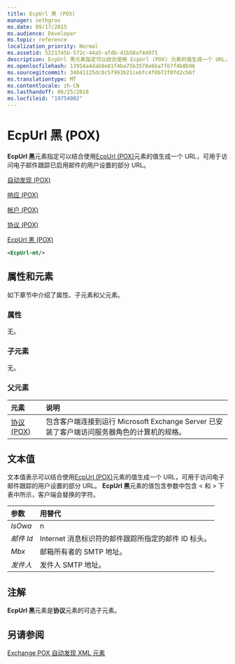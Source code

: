 ```yaml
---
title: EcpUrl 黑 (POX)
manager: sethgros
ms.date: 09/17/2015
ms.audience: Developer
ms.topic: reference
localization_priority: Normal
ms.assetid: 5221745b-572c-44a5-afdb-41b58af44971
description: EcpUrl 黑元素指定可以结合使用 EcpUrl (POX) 元素的值生成一个 URL，可用于访问电子邮件跟踪已启用邮件的用户设置的部分 URL。
ms.openlocfilehash: 13954a4dab8e81f4ba75b3578e6ba7f67f4b8b96
ms.sourcegitcommit: 34041125dc8c5f993b21cebfc4f8b72f0fd2cb6f
ms.translationtype: MT
ms.contentlocale: zh-CN
ms.lasthandoff: 06/25/2018
ms.locfileid: "19754002"
---
```

# <a name="ecpurl-mt-pox"></a>EcpUrl 黑 (POX)

**EcpUrl 黑**元素指定可以结合使用[EcpUrl (POX)](ecpurl-pox.md)元素的值生成一个 URL，可用于访问电子邮件跟踪已启用邮件的用户设置的部分 URL。 
  
[自动发现 (POX)](autodiscover-pox.md)
  
[响应 (POX)](response-pox.md)
  
[帐户 (POX)](account-pox.md)
  
[协议 (POX)](protocol-pox.md)
  
[EcpUrl 黑 (POX)](ecpurl-mt-pox.md)
  
```XML
<EcpUrl-mt/>
```

## <a name="attributes-and-elements"></a>属性和元素

如下章节中介绍了属性、子元素和父元素。
  
### <a name="attributes"></a>属性

无。
  
### <a name="child-elements"></a>子元素

无。
  
### <a name="parent-elements"></a>父元素

|**元素**|**说明**|
|:-----|:-----|
|[协议 (POX)](protocol-pox.md) <br/> |包含客户端连接到运行 Microsoft Exchange Server 已安装了客户端访问服务器角色的计算机的规格。  <br/> |
   
## <a name="text-value"></a>文本值

文本值表示可以结合使用[EcpUrl (POX)](ecpurl-pox.md)元素的值生成一个 URL，可用于访问电子邮件跟踪的用户设置的部分 URL。 **EcpUrl 黑**元素的值包含参数中包含 < 和 > 下表中所示，客户端会替换的字符。 
  
|**参数**|**用替代**|
|:-----|:-----|
| _IsOwa_ <br/> |n  <br/> |
| _邮件 Id_ <br/> |Internet 消息标识符的邮件跟踪所指定的邮件 ID 标头。  <br/> |
| _Mbx_ <br/> |邮箱所有者的 SMTP 地址。  <br/> |
| _发件人_ <br/> |发件人 SMTP 地址。  <br/> |
   
## <a name="remarks"></a>注解

**EcpUrl 黑**元素是**协议**元素的可选子元素。 
  
## <a name="see-also"></a>另请参阅



[Exchange POX 自动发现 XML 元素](pox-autodiscover-xml-elements-for-exchange.md)

